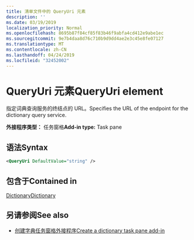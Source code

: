 ```yaml
---
title: 清单文件中的 QueryUri 元素
description: ''
ms.date: 03/19/2019
localization_priority: Normal
ms.openlocfilehash: 8695b87f84cf85f83b46f9abfa4cd412e9abe1ec
ms.sourcegitcommit: 9e7b4daa8d76c710b9d9dd4ae2e3c45e8fe07127
ms.translationtype: MT
ms.contentlocale: zh-CN
ms.lasthandoff: 04/24/2019
ms.locfileid: "32452002"
---
```

# <a name="queryuri-element"></a><span data-ttu-id="55a85-102">QueryUri 元素</span><span class="sxs-lookup"><span data-stu-id="55a85-102">QueryUri element</span></span>

<span data-ttu-id="55a85-103">指定词典查询服务的终结点的 URL。</span><span class="sxs-lookup"><span data-stu-id="55a85-103">Specifies the URL of the endpoint for the dictionary query service.</span></span>

<span data-ttu-id="55a85-104">**外接程序类型：** 任务窗格</span><span class="sxs-lookup"><span data-stu-id="55a85-104">**Add-in type:** Task pane</span></span>

## <a name="syntax"></a><span data-ttu-id="55a85-105">语法</span><span class="sxs-lookup"><span data-stu-id="55a85-105">Syntax</span></span>

```XML
<QueryUri DefaultValue="string" />
```

## <a name="contained-in"></a><span data-ttu-id="55a85-106">包含于</span><span class="sxs-lookup"><span data-stu-id="55a85-106">Contained in</span></span>

[<span data-ttu-id="55a85-107">Dictionary</span><span class="sxs-lookup"><span data-stu-id="55a85-107">Dictionary</span></span>](dictionary.md)

## <a name="see-also"></a><span data-ttu-id="55a85-108">另请参阅</span><span class="sxs-lookup"><span data-stu-id="55a85-108">See also</span></span>

- [<span data-ttu-id="55a85-109">创建字典任务窗格外接程序</span><span class="sxs-lookup"><span data-stu-id="55a85-109">Create a dictionary task pane add-in</span></span>](/office/dev/add-ins/word/dictionary-task-pane-add-ins)
    
